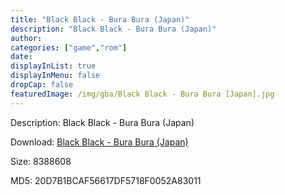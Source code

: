 ```yaml
---
title: "Black Black - Bura Bura (Japan)"
description: "Black Black - Bura Bura (Japan)"
author: 
categories: ["game","rom"]
date: 
displayInList: true
displayInMenu: false
dropCap: false
featuredImage: /img/gba/Black Black - Bura Bura [Japan].jpg
---
```


Description: Black Black - Bura Bura (Japan)

Download: <a style="text-decoration:underline;" href="https://mega.nz/#!GHJm0KzL!BRujG5Uz4meAAiJ8ISLl2sJfsMiFW3DpIFhjl6SaACg" target = "_blank" rel = "nofollow" > Black Black - Bura Bura (Japan)</a>

Size: 8388608

MD5: 20D7B1BCAF56617DF5718F0052A83011

